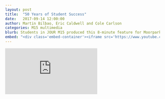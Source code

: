 ```yaml
---
layout: post
title:  "50 Years of Student Success"
date:   2017-09-14 12:00:00
author: Martin Bilbao, Eric Caldwell and Cole Carlson
categories: M15 multimedia
blurb: Students in JOUR M15 produced this 8-minute feature for Moorpark College's 50th anniversary celebration.
embed: "<div class='embed-container'><iframe src='https://www.youtube.com/embed/7cYwi-WGFTg' frameborder='0' allowfullscreen></iframe></div>"
---
```

<div class='embed-container'><iframe src='https://www.youtube.com/embed/7cYwi-WGFTg' frameborder='0' allowfullscreen></iframe></div>